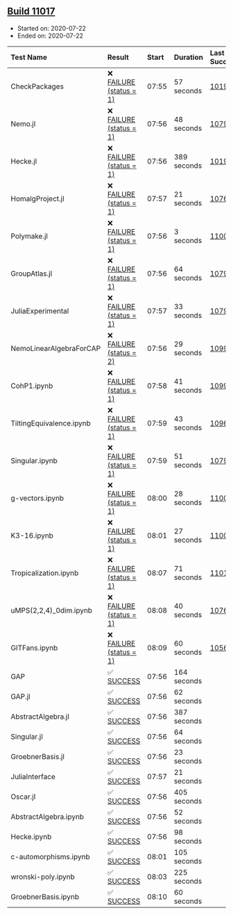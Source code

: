 ## [Build 11017](https://oscarci.mathematik.uni-kl.de/job/oscar/11017/)

* Started on: 2020-07-22
* Ended on: 2020-07-22

| Test Name    | Result | Start | Duration | Last Success | First Failure |
|:-------------|:-------|:------|:---------|:-------------|:--------------|
| CheckPackages | ❌ [FAILURE (status = 1)](https://oscarci.mathematik.uni-kl.de/job/oscar/11017/artifact/logs/build-11017/CheckPackages.log) | 07:55 | 57 seconds | [10197](https://oscarci.mathematik.uni-kl.de/job/oscar/10197/) | [10198](https://oscarci.mathematik.uni-kl.de/job/oscar/10198/) |
| Nemo.jl | ❌ [FAILURE (status = 1)](https://oscarci.mathematik.uni-kl.de/job/oscar/11017/artifact/logs/build-11017/Nemo.jl.log) | 07:56 | 48 seconds | [10790](https://oscarci.mathematik.uni-kl.de/job/oscar/10790/) | [10791](https://oscarci.mathematik.uni-kl.de/job/oscar/10791/) |
| Hecke.jl | ❌ [FAILURE (status = 1)](https://oscarci.mathematik.uni-kl.de/job/oscar/11017/artifact/logs/build-11017/Hecke.jl.log) | 07:56 | 389 seconds | [10197](https://oscarci.mathematik.uni-kl.de/job/oscar/10197/) | [10198](https://oscarci.mathematik.uni-kl.de/job/oscar/10198/) |
| HomalgProject.jl | ❌ [FAILURE (status = 1)](https://oscarci.mathematik.uni-kl.de/job/oscar/11017/artifact/logs/build-11017/HomalgProject.jl.log) | 07:57 | 21 seconds | [10765](https://oscarci.mathematik.uni-kl.de/job/oscar/10765/) | [10766](https://oscarci.mathematik.uni-kl.de/job/oscar/10766/) |
| Polymake.jl | ❌ [FAILURE (status = 1)](https://oscarci.mathematik.uni-kl.de/job/oscar/11017/artifact/logs/build-11017/Polymake.jl.log) | 07:56 | 3 seconds | [11006](https://oscarci.mathematik.uni-kl.de/job/oscar/11006/) | [11007](https://oscarci.mathematik.uni-kl.de/job/oscar/11007/) |
| GroupAtlas.jl | ❌ [FAILURE (status = 1)](https://oscarci.mathematik.uni-kl.de/job/oscar/11017/artifact/logs/build-11017/GroupAtlas.jl.log) | 07:56 | 64 seconds | [10790](https://oscarci.mathematik.uni-kl.de/job/oscar/10790/) | [10791](https://oscarci.mathematik.uni-kl.de/job/oscar/10791/) |
| JuliaExperimental | ❌ [FAILURE (status = 1)](https://oscarci.mathematik.uni-kl.de/job/oscar/11017/artifact/logs/build-11017/JuliaExperimental.log) | 07:57 | 33 seconds | [10790](https://oscarci.mathematik.uni-kl.de/job/oscar/10790/) | [10791](https://oscarci.mathematik.uni-kl.de/job/oscar/10791/) |
| NemoLinearAlgebraForCAP | ❌ [FAILURE (status = 2)](https://oscarci.mathematik.uni-kl.de/job/oscar/11017/artifact/logs/build-11017/NemoLinearAlgebraForCAP.log) | 07:56 | 29 seconds | [10999](https://oscarci.mathematik.uni-kl.de/job/oscar/10999/) | [11000](https://oscarci.mathematik.uni-kl.de/job/oscar/11000/) |
| CohP1.ipynb | ❌ [FAILURE (status = 1)](https://oscarci.mathematik.uni-kl.de/job/oscar/11017/artifact/logs/build-11017/CohP1.ipynb.log) | 07:58 | 41 seconds | [10999](https://oscarci.mathematik.uni-kl.de/job/oscar/10999/) | [11000](https://oscarci.mathematik.uni-kl.de/job/oscar/11000/) |
| TiltingEquivalence.ipynb | ❌ [FAILURE (status = 1)](https://oscarci.mathematik.uni-kl.de/job/oscar/11017/artifact/logs/build-11017/TiltingEquivalence.ipynb.log) | 07:59 | 43 seconds | [10962](https://oscarci.mathematik.uni-kl.de/job/oscar/10962/) | [10963](https://oscarci.mathematik.uni-kl.de/job/oscar/10963/) |
| Singular.ipynb | ❌ [FAILURE (status = 1)](https://oscarci.mathematik.uni-kl.de/job/oscar/11017/artifact/logs/build-11017/Singular.ipynb.log) | 07:59 | 51 seconds | [10790](https://oscarci.mathematik.uni-kl.de/job/oscar/10790/) | [10791](https://oscarci.mathematik.uni-kl.de/job/oscar/10791/) |
| g-vectors.ipynb | ❌ [FAILURE (status = 1)](https://oscarci.mathematik.uni-kl.de/job/oscar/11017/artifact/logs/build-11017/g-vectors.ipynb.log) | 08:00 | 28 seconds | [11006](https://oscarci.mathematik.uni-kl.de/job/oscar/11006/) | [11007](https://oscarci.mathematik.uni-kl.de/job/oscar/11007/) |
| K3-16.ipynb | ❌ [FAILURE (status = 1)](https://oscarci.mathematik.uni-kl.de/job/oscar/11017/artifact/logs/build-11017/K3-16.ipynb.log) | 08:01 | 27 seconds | [11006](https://oscarci.mathematik.uni-kl.de/job/oscar/11006/) | [11007](https://oscarci.mathematik.uni-kl.de/job/oscar/11007/) |
| Tropicalization.ipynb | ❌ [FAILURE (status = 1)](https://oscarci.mathematik.uni-kl.de/job/oscar/11017/artifact/logs/build-11017/Tropicalization.ipynb.log) | 08:07 | 71 seconds | [11016](https://oscarci.mathematik.uni-kl.de/job/oscar/11016/) | [11017](https://oscarci.mathematik.uni-kl.de/job/oscar/11017/) |
| uMPS(2,2,4)_0dim.ipynb | ❌ [FAILURE (status = 1)](https://oscarci.mathematik.uni-kl.de/job/oscar/11017/artifact/logs/build-11017/uMPS-2-2-4-_0dim.ipynb.log) | 08:08 | 40 seconds | [10765](https://oscarci.mathematik.uni-kl.de/job/oscar/10765/) | [10766](https://oscarci.mathematik.uni-kl.de/job/oscar/10766/) |
| GITFans.ipynb | ❌ [FAILURE (status = 1)](https://oscarci.mathematik.uni-kl.de/job/oscar/11017/artifact/logs/build-11017/GITFans.ipynb.log) | 08:09 | 60 seconds | [10566](https://oscarci.mathematik.uni-kl.de/job/oscar/10566/) | [10567](https://oscarci.mathematik.uni-kl.de/job/oscar/10567/) |
| GAP | ✅ [SUCCESS](https://oscarci.mathematik.uni-kl.de/job/oscar/11017/artifact/logs/build-11017/GAP.log) | 07:56 | 164 seconds |  |  |
| GAP.jl | ✅ [SUCCESS](https://oscarci.mathematik.uni-kl.de/job/oscar/11017/artifact/logs/build-11017/GAP.jl.log) | 07:56 | 62 seconds |  |  |
| AbstractAlgebra.jl | ✅ [SUCCESS](https://oscarci.mathematik.uni-kl.de/job/oscar/11017/artifact/logs/build-11017/AbstractAlgebra.jl.log) | 07:56 | 387 seconds |  |  |
| Singular.jl | ✅ [SUCCESS](https://oscarci.mathematik.uni-kl.de/job/oscar/11017/artifact/logs/build-11017/Singular.jl.log) | 07:56 | 64 seconds |  |  |
| GroebnerBasis.jl | ✅ [SUCCESS](https://oscarci.mathematik.uni-kl.de/job/oscar/11017/artifact/logs/build-11017/GroebnerBasis.jl.log) | 07:56 | 23 seconds |  |  |
| JuliaInterface | ✅ [SUCCESS](https://oscarci.mathematik.uni-kl.de/job/oscar/11017/artifact/logs/build-11017/JuliaInterface.log) | 07:57 | 21 seconds |  |  |
| Oscar.jl | ✅ [SUCCESS](https://oscarci.mathematik.uni-kl.de/job/oscar/11017/artifact/logs/build-11017/Oscar.jl.log) | 07:56 | 405 seconds |  |  |
| AbstractAlgebra.ipynb | ✅ [SUCCESS](https://oscarci.mathematik.uni-kl.de/job/oscar/11017/artifact/logs/build-11017/AbstractAlgebra.ipynb.log) | 07:56 | 52 seconds |  |  |
| Hecke.ipynb | ✅ [SUCCESS](https://oscarci.mathematik.uni-kl.de/job/oscar/11017/artifact/logs/build-11017/Hecke.ipynb.log) | 07:56 | 98 seconds |  |  |
| c-automorphisms.ipynb | ✅ [SUCCESS](https://oscarci.mathematik.uni-kl.de/job/oscar/11017/artifact/logs/build-11017/c-automorphisms.ipynb.log) | 08:01 | 105 seconds |  |  |
| wronski-poly.ipynb | ✅ [SUCCESS](https://oscarci.mathematik.uni-kl.de/job/oscar/11017/artifact/logs/build-11017/wronski-poly.ipynb.log) | 08:03 | 225 seconds |  |  |
| GroebnerBasis.ipynb | ✅ [SUCCESS](https://oscarci.mathematik.uni-kl.de/job/oscar/11017/artifact/logs/build-11017/GroebnerBasis.ipynb.log) | 08:10 | 60 seconds |  |  |
